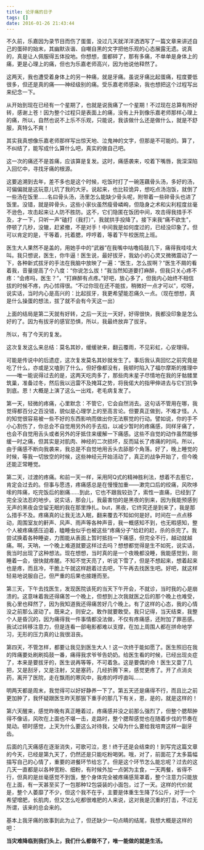 ```yaml
---
title: 论牙痛的日子
tags: []
date: 2016-01-26 21:43:44
---
```


不久前，乐嘉因为录节目而伤了蛋蛋，没过几天就洋洋洒洒写了一篇文章来讲述自己的蛋碎的始末，其幽默诙谐、自嘲自黑的文字把他乐观的心态展露无遗。说真的，真是让人佩服得五体投地。你想想，蛋都碎了，那有多痛，不单单是身体上的痛，更是心理上的痛，但也为乐嘉老师高兴，因为他说他释然了。

这两天，我也遭受着身体上的另一种痛，就是牙痛。虽说牙痛比起蛋痛，程度要低很多，但还是真的痛——神经级别的痛。受乐嘉老师感染，我也想把这个过程写出来纪念一下。

从开始到现在已经有一个星期了，也就是说我痛了一个星期！不过现在总算有所好转，感谢上苍！因为整个过程只是表面上的痛，没有上升到像乐嘉老师那样心理上的痛，所以，自然也说不上乐不乐观，只能说，我该做什么还是做什么，就是不舒服，真特么不爽！

其实我真想像乐嘉老师那样写出惊天地、泣鬼神的文字，但那是不可能的。算了，不纠结了，能写成什么算什么吧，真实的做自己吧。

这一次的痛还不是首痛，应该算是复发。这时，痛感袭来，咬着下嘴唇，我深深陷入回忆中，寻找牙痛的根源。

这要追溯到去年，差不多也是这个时候，吃饭时打了一碗莲藕骨头汤，多好的汤，可偏偏就是这玩意儿坑了我的大牙。说起来，也比较诡异，想吃点汤泡饭，就倒了一些汤在饭里......名曰骨头汤，汤里怎么能缺少骨头呢，附带着一些碎骨头也进了饭里。没错，就是碎骨头，这些小家伙虽然瘦骨嶙峋，但隐身之术和尖利程度丝毫不逊色，攻击起来让人防不胜防。这不，它们隐匿在饭团中间，攻击得我措手不及，才一下，只听一声“磕打（我打）”，我就拱手投降了。接下来我“痛不欲生”，停顿了几秒，没辙，赶紧撤，不是对手！中间我是如何度过的，已经没印象了。但可以肯定的是，干等着，托着腮，哼哼着，等着下午校医院上班。

医生大人果然不是盖的，用她手中的“武器”在我嘴中咕噜捣鼓几下，痛得我哇哇大叫。我只想说，医生，你牛逼！医生说，最好拔牙，我幼小的心灵又微微震动了一下，各种新式拔牙的手法在我脑中放映了一遍：“医生，怎么拔啊？”医生不屑的看着我，音量提高了个八度：“你说怎么拔！”我当然知道要打麻醉，但我只关心疼不疼：“会疼吗，医生？”，“打麻醉有点疼。”好吧，放心多了，但我内心始终不相信拔的时候不疼，内心怵得很。“不过你现在还不能拔，稍微好一点才可以”，哎呀，说实话，当时内心是高兴的：比起拔牙，我更希望能忍痛久一点。（现在想想，真是什么操蛋的想法，拔了就不会有今天这一出）

上面的结局是第二天就有好转，之后一天比一天好，好得很快，我都没印象是怎么好的了。因为有拔牙的感官恐惧，所以，我最终放弃了拔牙。

所以，有了今天的复发。

这次复发这么来总结：莫名其妙，缓缓驶来，翻云覆雨，不见彩虹，心安理得。

可能是传说中的后遗症，这次复发莫名其妙就发生了。事后我认真回忆之前究竟是吃了什么，亦或是又嗑到了什么，但好像都没有，我顿时陷入了福尔摩斯的推理中——唯一能说得过去的是，这两天吃肉多了，那些肉末星子尽情地在我的牙骷髅里筑巢，准备过冬，然后我以迅雷不及掩耳之势，将我偌大的指甲伸进去与它们抗争到底。恩！大概是上演了这么一出戏，老毛病复发了。

第一天，轻微的疼痛，心里默念：不管它，它会自然消去。这句话不管用在哪，我觉得都百分之百没错，貌似是心理学上的至高言论。但要真正做到，不难才怪。人的知觉很容易被一些不好的东西影响而做出你无法察觉的行动。譬如说，你的手不小心割伤了，你总会不自觉用另外的手去掐，以减少暂时的疼痛感，同样牙痛了，也会不自觉用舌头或者另外的牙抵住来缓解一下痛感。这些不自觉的动作虽然能够缓一时之痛，但其实是对肌肉、神经的二次损坏，反而延长了疼痛的时间。所以，由于痛感不断向我袭来，我总是不自觉地用舌头去舔那个角落。好了，晚上睡觉的时候，等我一切放空的时候，这些神经元开始活动了，真正的战争开始了，但今晚还能正常睡觉。

第二天，过渡的疼痛。和前一天一样，采用阿Q式的精神胜利法，想着不去惹它，肯定会过去的。但事与愿违，疼痛感总是在慢慢加重——漱完口后的绞痛，风吹哆嗦的阵痛，吃完饭后的剧痛......到此，它也不跟我较劲了，索性一直痛，已经到了完全没法忍的地步。说实话，那会儿，我最害怕的是黑夜的到来，因为我能预感到无声的黑夜会空留无眠的我在那里挣扎。but，黑夜，它终究还是到来了，我是那么措手不及。疼痛真的让我无法入眠，翻来覆去不知如何是好。时间在一点点移动，周围室友的鼾声、风声、雨声等各种声音，我一概感知不到，也无暇感知，整个人被疼痛感压迫着，瞌睡虫似乎也被这些“疼痛分子”给赶的赶，杀的杀完了。我尝试换着各种睡姿，力图能从表面上暂时抵挡一下痛感，但完全不行，越动就越痛。啊，天呐，一个晚上难道就要这样过去吗？想想都觉得是生不如死，说实话，我当时出现了这种想法。现在想想，当时真的是一个夜晚都没睡，我能感觉到，刚睡着一会，很快就疼醒。不知不觉天亮了，听说下雪了，但是不想起来，想着起来也是疼，而且冷，干脆上午就这样趟着过去吧，下午再去找医生吧。好吧，就这样轻易地说服自己，但严重的后果也接踵而至。

第三天，下午去找医生，发现医院该死的当天下午开会，不就诊，当时我的心是崩溃的。这意味着我还得痛苦一个晚上，但想到上次我就医之后的那个晚上也难受，我心里也释然了，因为我知道我还得痛苦好几个晚上。有了这样的心态，我的心情没之前那么波动了。既来之，则安之。敢作就要敢受。我只记得，当天结束，我整个人是昏沉的，因为痛得我一件事情都没法做，不仅有疼痛感，还附加了罪恶感。我试过转移注意力，但是连看一部电影都难以支撑，在加上周围人都在拼命地学习，无形的压力真的让我很沮丧。

第四天，不管怎样，都要让我见到医生大人！这一次终于能如愿了。医生照旧在我的阵痛要处刷刷捣鼓一番，痛得我求爷爷告奶奶。给医生看的时候，已经出现炎症了，本来是要拔牙的，医生说再等等，不可着急。这是要偶的命！医生又耍了几把，又是刮牙，又是注射，又是塞药，几经折腾下来，感觉更疼了。开了点消炎药，离开了医院，走在飘雨的寒风中，我疼的哼哼直叫......

明两天都是周末，我觉得可以好好静养一下了。第五天还是痛得不行，而且比之前更加肿了，我怀疑跟医生昨天那狠下重手的那几下有关，恩，是的，就是这样的！

第六天醒来，感觉昨晚有真正睡着过，疼痛感并没之前那么强烈了，但整个腮帮肿得不像话，风吹在上面也不堪一击，走路时，整个腮帮感觉也在随着步伐的节奏在晃动。顿时感觉，上天为什么要这么对待我，父母为什么要给我培育这样一副牙齿。

后面的几天痛感在逐渐消失，可歌可泣，恩！终于还是会结束的！到写完这篇文章的今天，已经是第九天了，仍然还是只能吃粉喝粥。哦，对了，前面花了太多篇幅描写自己的心情了，重要的进餐环节给忘了。但是这个环节怎么能忘呢？过去的这几天一直都是以各种宽粉、细粉，有时候外加一点粥为主食，一天两餐，省得不行，但真的是丝毫感觉不到饿，整个身体完全被疼痛感笼罩着，整个注意力只能放在上面，有一天甚至买了一包那种12包袋装的小面包，过了一天。这样的代价就是，整个人萎靡了不少，但这个我不在乎，主要是体重生生降了5公斤，对于一个希望增肥，长肌肉，但又怎么吃都很难肥的人来说，这对我是沉重的打击，不过无所谓，该来的总会来的。

基本上我牙痛的故事到此为止了，但还缺少一句点睛的结尾，我想大概是这样的吧：

**当灾难降临到我们头上，我们什么都做不了，唯一能做的就是生活。**